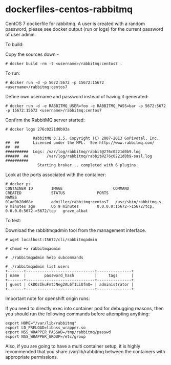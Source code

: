 dockerfiles-centos-rabbitmq
========================

CentOS 7 dockerfile for rabbitmq. A user is created with a random password, please see docker output (run or logs) for the current password of user admin.

To build:

Copy the sources down -

	# docker build -rm -t <username>/rabbitmq:centos7 .

To run:

	# docker run -d -p 5672:5672 -p 15672:15672 <username>/rabbitmq:centos7

Define own username and password instead of having it generated:

	# docker run -d -e RABBITMQ_USER=foo -e RABBITMQ_PASS=bar -p 5672:5672 -p 15672:15672 <username>/rabbitmq:centos7

Confirm the RabbitMQ server started:

```
# docker logs 276c0221d0b93a

            RabbitMQ 3.1.5. Copyright (C) 2007-2013 GoPivotal, Inc.
##  ##      Licensed under the MPL.  See http://www.rabbitmq.com/
##  ##
##########  Logs: /var/log/rabbitmq/rabbit@276c0221d0b9.log
######  ##        /var/log/rabbitmq/rabbit@276c0221d0b9-sasl.log
##########
              Starting broker... completed with 6 plugins.
```


Look at the ports associated with the container:

```
# docker ps
CONTAINER ID        IMAGE                      COMMAND                CREATED             STATUS              PORTS                                              NAMES
01ad9b20d68e        admiller/rabbitmq:centos7   /usr/sbin/rabbitmq-s   9 minutes ago       Up 9 minutes        0.0.0.0:15672->15672/tcp, 0.0.0.0:5672->5672/tcp   grave_albat
```


To test:

Download the rabbitmqadmin tool from the management interface.

```
# wget localhost:15672/cli/rabbitmqadmin

# chmod +x rabbitmqadmin 

# ./rabbitmqadmin help subcommands

# ./rabbitmqadmin list users
+-------+------------------------------+---------------+
| name  |        password_hash         |     tags      |
+-------+------------------------------+---------------+
| guest | CkDOzIkuFmtJNeg2AL6T1LiUfmQ= | administrator |
+-------+------------------------------+---------------+

```

Important note for openshift origin runs:

If you need to directly exec into container pod for debugging reasons, then you should run the following commands before attempting anything:

```
export HOME="/var/lib/rabbitmq"
export LD_PRELOAD=libnss_wrapper.so
export NSS_WRAPPER_PASSWD=/tmp/rabbitmq/passwd
export NSS_WRAPPER_GROUP=/etc/group
```

Also, if you are going to have a multi container setup, it is highly recommended that you share /var/lib/rabbitmq between the containers with appropriate permissions.
